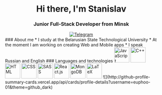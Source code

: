<div id="header" align="center">
  <h1>Hi there, I'm Stanislav</h1>
  <h3>Junior Full-Stack Developer from Minsk</h3>
</div>
<div id="social-media" align="center">
  <a href="https://t.me/stanislav_lavshuk"><img src="https://img.shields.io/badge/Telegram-orange?style=for-the-badge&logo=telegram&logoColor=black" alt="Telegram"></a>
</div>
### About me
* I study at the Belarusian State Technological University
* At the moment I am working on creating Web and Mobile apps
* I speak Russian and English
### Languages and technologies
<img src="https://cdn.jsdelivr.net/gh/devicons/devicon@latest/icons/javascript/javascript-original.svg" title="JavaScript" height="50px" width="50px"/>
<img src="https://cdn.jsdelivr.net/gh/devicons/devicon@latest/icons/cplusplus/cplusplus-plain.svg" title="C++" height="50px" width="50px"/>
<img src="https://cdn.jsdelivr.net/gh/devicons/devicon@latest/icons/html5/html5-plain.svg" title="HTML" height="50px" width="50px"/>
<img src="https://cdn.jsdelivr.net/gh/devicons/devicon@latest/icons/css3/css3-plain.svg" title="CSS" height="50px" width="50px"/>
<img src="https://cdn.jsdelivr.net/gh/devicons/devicon@latest/icons/sass/sass-original.svg" title="SASS" height="50px" width="50px"/>
<img src="https://cdn.jsdelivr.net/gh/devicons/devicon@latest/icons/react/react-original.svg" title="React.js" height="50px" width="50px"/>
<img src="https://cdn.jsdelivr.net/gh/devicons/devicon@latest/icons/mongodb/mongodb-original.svg" title="MongoDB" height="50px" width="50px"/>
<img src="https://cdn.jsdelivr.net/gh/devicons/devicon@latest/icons/latex/latex-original.svg" title="LaTeX" height="50px" width="50px"/>
![](http://github-profile-summary-cards.vercel.app/api/cards/profile-details?username=euphoo-01&theme=github_dark) 

          

